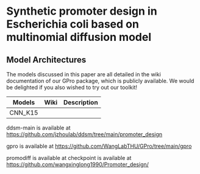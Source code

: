 # Synthetic promoter design in Escherichia coli based on multinomial diffusion model

## Model Architectures

The models discussed in this paper are all detailed in the wiki documentation of our GPro package, which is publicly available. We would be delighted if you also wished to try out our toolkit!

|Models|Wiki|Description|
|----|----|----|
|CNN_K15|

ddsm-main is available at https://github.com/jzhoulab/ddsm/tree/main/promoter_design

gpro is available at https://github.com/WangLabTHU/GPro/tree/main/gpro

promodiff is available at checkpoint is available at https://github.com/wangxinglong1990/Promoter_design/
